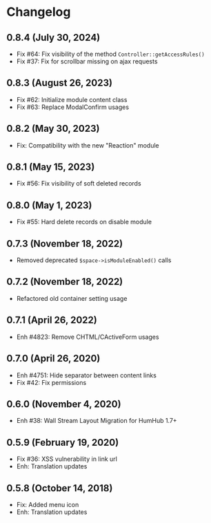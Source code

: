 Changelog
=========

0.8.4 (July 30, 2024)
---------------------
- Fix #64: Fix visibility of the method `Controller::getAccessRules()`
- Fix #37: Fix for scrollbar missing on ajax requests

0.8.3 (August 26, 2023)
-----------------------
- Fix #62: Initialize module content class
- Fix #63: Replace ModalConfirm usages

0.8.2 (May 30, 2023)
--------------------
- Fix: Compatibility with the new "Reaction" module

0.8.1 (May 15, 2023)
--------------------
- Fix #56: Fix visibility of soft deleted records

0.8.0 (May 1, 2023)
-------------------
- Fix #55: Hard delete records on disable module

0.7.3 (November 18, 2022)
------------------
- Removed deprecated `$space->isModuleEnabled()` calls

0.7.2 (November 18, 2022)
-------------------------
- Refactored old container setting usage

0.7.1 (April 26, 2022)
----------------------
- Enh #4823: Remove CHTML/CActiveForm usages

0.7.0 (April 26, 2020)
------------------------
- Enh #4751: Hide separator between content links
- Fix #42: Fix permissions

0.6.0 (November 4, 2020)
------------------------
- Enh #38: Wall Stream Layout Migration for HumHub 1.7+

0.5.9 (February 19, 2020)
---------------------------
- Fix #36: XSS vulnerability in link url
- Enh: Translation updates

0.5.8 (October 14, 2018)
---------------------------
- Fix: Added menu icon
- Enh: Translation updates
